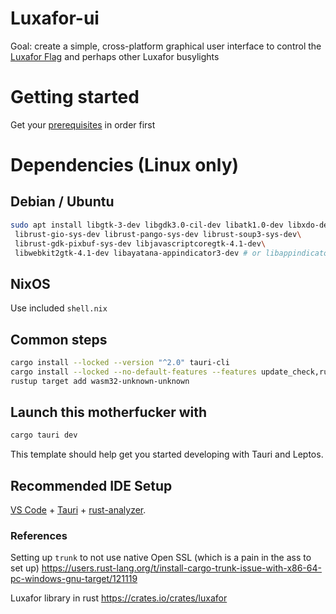 # Luxafor-ui

Goal: create a simple, cross-platform graphical user interface to control the [Luxafor Flag](https://luxafor.com/products/) and perhaps other Luxafor busylights

# Getting started

Get your [prerequisites](https://tauri.app/start/prerequisites/) in order first

# Dependencies (Linux only)

## Debian / Ubuntu
```bash
sudo apt install libgtk-3-dev libgdk3.0-cil-dev libatk1.0-dev libxdo-dev\
 librust-gio-sys-dev librust-pango-sys-dev librust-soup3-sys-dev\
 librust-gdk-pixbuf-sys-dev libjavascriptcoregtk-4.1-dev\
 libwebkit2gtk-4.1-dev libayatana-appindicator3-dev # or libappindicator3-dev
```

## NixOS
Use included `shell.nix`


## Common steps
```bash
cargo install --locked --version "^2.0" tauri-cli 
cargo install --locked --no-default-features --features update_check,rustls trunk
rustup target add wasm32-unknown-unknown
```


## Launch this motherfucker with
```bash
cargo tauri dev
```

This template should help get you started developing with Tauri and Leptos.

## Recommended IDE Setup

[VS Code](https://code.visualstudio.com/) + [Tauri](https://marketplace.visualstudio.com/items?itemName=tauri-apps.tauri-vscode) + [rust-analyzer](https://marketplace.visualstudio.com/items?itemName=rust-lang.rust-analyzer).


### References
Setting up `trunk` to not use native Open SSL (which is a pain in the ass to set up)
https://users.rust-lang.org/t/install-cargo-trunk-issue-with-x86-64-pc-windows-gnu-target/121119

Luxafor library in rust
https://crates.io/crates/luxafor
